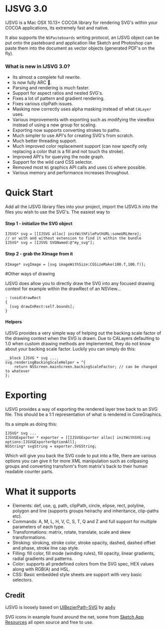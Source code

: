 IJSVG 3.0
===

IJSVG is a Mac OSX 10.13+ COCOA library for rendering SVG's within your COCOA applications, its extremely fast and native.

It also supports the `NSPasteboards` writing protocol, an IJSVG object can be put onto the pasteboard and application like Sketch and Photoshop can paste them into the document as vector objects (generated PDF's on the fly).

### What is new in IJSVG 3.0?
- Its almost a complete full rewrite.
- Is now fully ARC 🎉.
- Parsing and rendering is much faster.
- Support for aspect ratios and nested SVG's.
- Fixes a lot of pattern and gradient rendering.
- Fixes various clipPath issues.
- Masking now correctly uses alpha masking instead of what `CALayer` uses.
- Various improvements with exporting such as modifying the viewBox instead of using a new group for scaling.
- Exporting now supports converting strokes to paths.
- Much simpler to use API's for creating SVG's from scratch.
- Much better threading support.
- Much improved color replacement support (can now specify only replacing a color that is a fill and not touch ths stroke).
- Improved API's for querying the node graph.
- Support for the wild card CSS selector.
- Removed most `NS` graphics API calls and uses `CG` where possible.
- Various memory and performance increases throughout.

Quick Start
====
Add all the IJSVG library files into your project, import the IJSVG.h into the files you wish to use the SVG's. The easiest way to

#### Step 1 - initialize the SVG object
    IJSVG* svg = [[IJSVG alloc] initWithFilePathURL:someURLHere];
    // or with and without extension to find it within the bundle
    IJSVG* svg = [IJSVG SVGNamed:@"my_svg"]; 

#### Step 2 - grab the XImage from it
    XImage* svgImage = [svg imageWithSize:CGSizeMake(100.f,100.f)];
  
#Other ways of drawing

IJSVG does allow you to directly draw the SVG into any focused drawing context for example within the drawRect of an NSView...

    - (void)drawRect
    {
      [svg drawInRect:self.bounds];
    }
    
#### Helpers

IJSVG provides a very simple way of helping out the backing scale factor of the drawing context when the SVG is drawn. Due to CALayers defaulting to 1.0 when custom drawing methods are implemented, they do not know about your backing scale factor. Luckily you can simply do this:

    __block IJSVG * svg ....
    svg.renderingBackingScaleHelper = ^{
        return NSScreen.mainScreen.backingScaleFactor; // can be changed to whatever
    };
    
# Exporting

IJSVG provides a way of exporting the rendered layer tree back to an SVG file. This should be a 1:1 representation of what is rendered in CoreGraphics.

Its a simple as doing this:

    IJSVG* svg ...
    IJSVGExporter * exporter = [[IJSVGExporter alloc] initWithSVG:svg options:IJSVGExporterOptionAll];
    NSString* svgString = exporter.SVGString;
    
Which will give you back the SVG code to put into a file, there are various options you can give it for more XML manipulation such as collpasing groups and converting transform's from matrix's back to their human readable counter parts.
    
# What it supports
* Elements: def, use, g, path, clipPath, circle, elipse, rect, polyline, polygon and line (supports groups heirachy and inheritance, clip-paths etc).
* Commands: A, M, L, H, V, C, S, T, Q and Z and full support for multiple parameters of each type.
* Transformations: matrix, rotate, translate, scale and skew transformations.
* Stroking: stroking, stroke color, stroke opacity, dashed, dashed offset and phase, stroke line cap style.
* Filling: fill color, fill mode (winding rules), fill opacity, linear gradients, radial gradients and patterns.
* Color: supports all predefined colors from the SVG spec, HEX values along with RGB(A) and HSL.
* CSS: Basic embedded style sheets are support with very basic selectors.

## Credit
IJSVG is loosely based on [UIBezierPath-SVG](https://github.com/ap4y/UIBezierPath-SVG) by [ap4y](https://github.com/ap4y)

SVG icons in example found around the net, some from [Sketch App Resources](http://www.sketchappsources.com/all-svg-resource.html) all open source and free to use.

